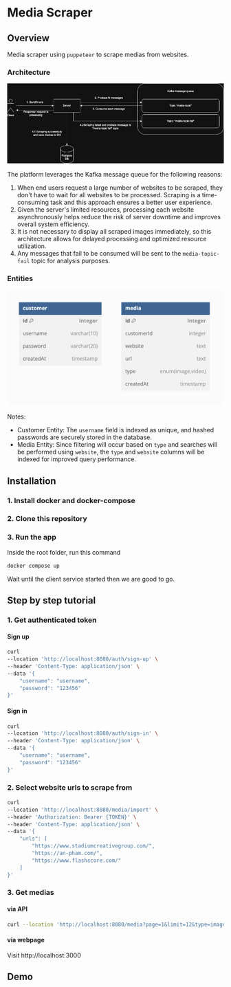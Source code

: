 # Media Scraper

## Overview

Media scraper using `puppeteer` to scrape medias from websites.

### Architecture

![Architecture](./assets/architecture.jpg)

The platform leverages the Kafka message queue for the following reasons:

1. When end users request a large number of websites to be scraped, they don't have to wait for all websites to be processed. Scraping is a time-consuming task and this approach ensures a better user experience.
2. Given the server's limited resources, processing each website asynchronously helps reduce the risk of server downtime and improves overall system efficiency.
3. It is not necessary to display all scraped images immediately, so this architecture allows for delayed processing and optimized resource utilization.
4. Any messages that fail to be consumed will be sent to the `media-topic-fail` topic for analysis purposes.

### Entities

![Entities](./assets/entities.png)

Notes:

- Customer Entity: The `username` field is indexed as unique, and hashed passwords are securely stored in the database.
- Media Entity: Since filtering will occur based on `type` and searches will be performed using `website`, the `type` and `website` columns will be indexed for improved query performance.

## Installation

### 1. Install docker and docker-compose

### 2. Clone this repository

### 3. Run the app

Inside the root folder, run this command

```bash
docker compose up
```

Wait until the client service started then we are good to go.

## Step by step tutorial

### 1. Get authenticated token

#### Sign up

```bash
curl
--location 'http://localhost:8080/auth/sign-up' \
--header 'Content-Type: application/json' \
--data '{
    "username": "username",
    "password": "123456"
}'
```

#### Sign in

```bash
curl
--location 'http://localhost:8080/auth/sign-in' \
--header 'Content-Type: application/json' \
--data '{
    "username": "username",
    "password": "123456"
}'
```

### 2. Select website urls to scrape from

```bash
curl
--location 'http://localhost:8080/media/import' \
--header 'Authorization: Bearer {TOKEN}' \
--header 'Content-Type: application/json' \
--data '{
    "urls": [
        "https://www.stadiumcreativegroup.com/",
        "https://an-pham.com/",
        "https://www.flashscore.com/"
    ]
}'
```

### 3. Get medias

#### via API

```bash
curl --location 'http://localhost:8080/media?page=1&limit=12&type=image&search=name'
```

#### via webpage

Visit http://localhost:3000

## Demo
